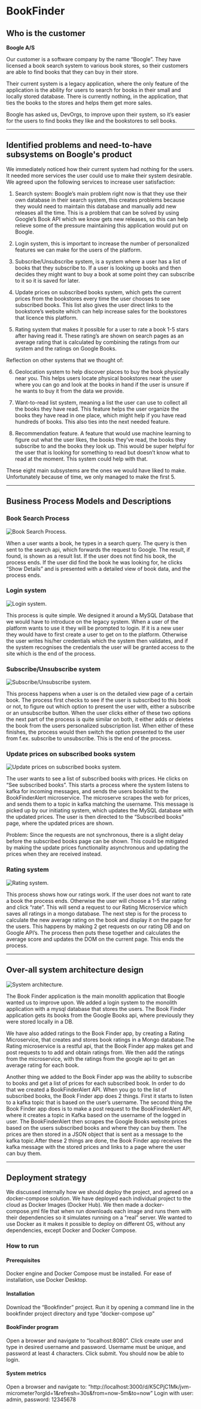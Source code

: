 # BookFinder

## Who is the customer

**Boogle A/S**

Our customer is a software company by the name “Boogle”. They have licensed a book search system to various book stores, so their customers are able to find books that they can buy in their store.

Their current system is a legacy application, where the only feature of the application is the ability for users to search for books in their small and locally stored database. There is currently nothing, in the application, that ties the books to the stores and helps them get more sales.

Boogle has asked us, DevOrgs, to improve upon their system, so it’s easier for the users to find books they like and the bookstores to sell books.

---

## Identified problems and need-to-have subsystems on Boogle's product

We immediately noticed how their current system had nothing for the users. It needed more services the user could use to make their system desirable. We agreed upon the following services to increase user satisfaction: 

1. Search system: Boogle’s main problem right now is that they use their own database in their search system, this creates problems because they would need to maintain this database and manually add new releases all the time. This is a problem that can be solved by using Google’s Book API which we know gets new releases, so this can help relieve some of the pressure maintaining this application would put on Boogle.

2. Login system, this is important to increase the number of personalized features we 
can make for the users of the platform.

3. Subscribe/Unsubscribe system, is a system where a user has a list of books that they subscribe to. If a user is looking up books and then decides they might want to buy a book at some point they can subscribe to it so it is saved for later.

4. Update prices on subscribed books system, which gets the current prices from the bookstores every time the user chooses to see subscribed books. This list also gives the user direct links to the bookstore’s website which can help increase sales for the bookstores that licence this platform.

5. Rating system that makes it possible for a user to rate a book 1-5 stars after having read it. These rating’s are shown on search pages as an average rating that is calculated by combining the ratings from our system and the ratings on Google Books.

Reflection on other systems that we thought of:

6. Geolocation system to help discover places to buy the book physically near you. This helps users locate physical bookstores near the user where you can go and look at the books in hand if the user is unsure if he wants to buy it from the data we provide.

7. Want-to-read list system, meaning a  list the user can use to collect all the books they have read. This feature helps the user organize the books they have read in one place, which might help if you have read hundreds of books. This also ties into the next needed feature.

8. Recommendation feature. A feature that would use machine learning to figure out what the user likes, the books they’ve read, the books they subscribe to and the books they look up. This would be super helpful for the user that is looking for something to read but doesn’t know what to read at the moment. This system could help with that. 

These eight main subsystems are the ones we would have liked to make. Unfortunately because of time, we only managed to make the first 5. 

---

## Business Process Models and Descriptions

### Book Search Process

![Book Search Process](/images/booksearch-scenario.png "booksearch-scenario.png").

When a user wants a book, he types in a search query. The query is then sent to the search api, which forwards the request to Google. The result, if found, is shown as a result list. If the user does not find his book, the process ends. If the user did find the book he was looking for, he clicks “Show Details” and is presented with a detailed view of book data, and the process ends.

### Login system

![Login system](/images/login.png "login.png").

This process is quite simple. We designed it around a MySQL Database that we would have to introduce on the legacy system. 
When a user of the platform wants to use it they will be prompted to login. If it is a new user they would have to first create a user to get on to the platform. Otherwise the user writes his/her credentials which the system then validates, and if the system recognises the credentials the user will be granted access to the site which is the end of the process.

### Subscribe/Unsubscribe system

![Subscribe/Unsubscribe system](/images/book-subscription.png "book-subscription.png").

This process happens when a user is on the detailed view page of a certain book. The process first checks to see if the user is subscribed to this book or not, to figure out which option to present the user with, either a subscribe or an unsubscribe button. When the user clicks either of these two options the next part of the process is quite similar on both, it either adds or deletes the book from the users personalized subscription list. When either of these finishes, the process would then switch the option presented to the user from f.ex. subscribe to unsubscribe. This is the end of the process.

### Update prices on subscribed books system

![Update prices on subscribed books system](/images/update-prices-kafka.png "update-prices-kafka.png").

The user wants to see a list of subscribed books with prices. He clicks on “See subscribed books”. This starts a process where the system listens to kafka for incoming messages, and sends the users booklist to the BookFinderAlert microservice. The microserve scrapes the web for prices, and sends them to a topic in kafka matching the username. This message is picked up by our initiating system, which updates the MySQL database with the updated prices. The user is then directed to the “Subscribed books” page, where the updated prices are shown.

Problem: Since the requests are not synchronous, there is a slight delay before the subscribed books page can be shown. This could be mitigated by making the update prices functionality asynchronous and updating the prices when they are received instead.

### Rating system

![Rating system](/images/star-rating.png "star-rating.png").

This process shows how our ratings work. If the user does not want to rate a book the process ends. Otherwise the user will choose a 1-5 star rating and click “rate”. This will send a request to our Rating Microservice which saves all ratings in a mongo database. The next step is for the process to calculate the new average rating on the book and display it on the page for the users. This happens by making 2 get requests on our rating DB and on Google API’s. The process then puts these together and calculates the average score and updates the DOM on the current page. This ends the process.

---

## Over-all system architecture design

![System architecture](/images/BookFinderArchetecture.jpg "BookFinderArchetecture.jpg").

The Book Finder application is the main monolith application that Boogle wanted us to improve upon. We added a login system to the monolith application with a mysql database that stores the users. The Book Finder application gets its books from the Google Books api, where previously they were stored locally in a DB. 

We have also added ratings to the Book Finder app, by creating a  Rating Microservice, that creates and stores book ratings in a Mongo database.The Rating microservice is a restful api, that the Book Finder app makes get and post requests to to add and obtain ratings from. We then add the ratings from the microservice, with the ratings from the google api to get an average rating for each book.

Another thing we added to the Book Finder app was the ability to subscribe to books and get a list of prices for each subscribed book. In order to do that we created a BookFinderAlert API. When you go to the list of subscribed books, the Book Finder app does 2 things. First it starts to listen  to a kafka topic that is based on the user’s username. The second thing the Book Finder app does is to make a post request to the BookFinderAlert API, where it creates a topic in Kafka based on the username of the logged in user. The BookFinderAlert then scrapes the Google Books website  prices based on the users subscribed books and where they can buy them. The prices are then stored in a JSON object that is sent as a message to the kafka topic.After these 2 things are done, the Book Finder app receives the kafka message with the stored prices and links to a page where the user can buy them.

---

## Deployment strategy

We discussed internally how we should deploy the project, and agreed on a docker-compose solution. We have deployed each individual project to the cloud as Docker Images (Docker Hub). We then made a docker-compose.yml file that when run downloads each image and runs them with their dependencies so it simulates running on a “real” server. 
We wanted to use Docker as it makes it possible to deploy on different OS, without any dependencies, except Docker and Docker Compose.

### How to run

#### Prerequisites

Docker engine and Docker Compose must be installed. For ease of installation, use Docker Desktop.

#### Installation

Download the “Bookfinder” project.
Run it by opening a command line in the bookfinder project directory and type “docker-compose up”

#### BookFinder program

Open a browser and navigate to “localhost:8080”.
Click create user and type in desired username and password. Username must be unique, and password at least 4 characters. Click submit. You should now be able to login.

#### System metrics

Open a browser and navigate to:	“http://localhost:3000/d/K5CPjC1Mk/jvm-micrometer?orgId=1&refresh=30s&from=now-5m&to=now”
Login with user: admin, password: 12345678



